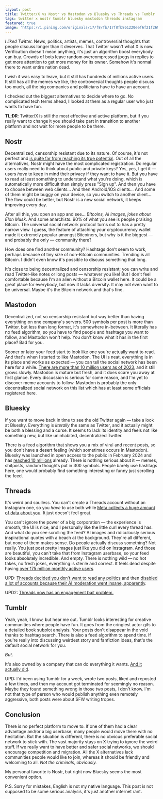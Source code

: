 ```yaml
---
layout: post
title: Twitter/X vs Nostr vs Mastodon vs Bluesky vs Threads vs Tumblr
tags: twitter x nostr tumblr bluesky mastodon threads instagram
featured: true
image: 'https://i.pinimg.com/originals/17/f8/fb/17f8fb861220eef6f21f269890259fcd.jpg'
---
```


*I liked Twitter.* News, politics, artists, memes, controversial thoughts that people discuss longer than it deserves.
That Twitter wasn't what X is now. Verification doesn't mean anything, it's just an algorithm boost everybody can buy. Crowds of bots leave random overcompressed jpegs in replies to get more attention to get more money for its owner. Somehow it's normal there to want entire nation dead.

I wish it was easy to leave, but it still has hundreds of millions active users. It still has all the memes we like, the controversial thoughts people discuss too much, all the big companies and politicians have to have an account.

I checked out the biggest alternatives to decide where to go. No complicated tech terms ahead, I looked at them as a regular user who just wants to have fun.

**TL;DR**: Twitter/X is still the most effective and active platform, but if you really want to change it you should take part in transition to another platform and not wait for more people to be there.


## Nostr

Decentralized, censorship resistant due to its nature. Of course, it's not perfect and [is quite far from reaching its true potential](https://habla.news/fiatjaf/87a208d9). Out of all the alternatives, Nostr might have the most complicated registration. Do regular users really need to think about public and private keys? Yes, yes, I get it — users *have* to keep in mind their privacy if they want to have it. But you have to read at least something to understand what you're doing, which is automatically more difficult than simply press "Sign up". And then you have to choose between web clients... And then Android/iOS clients... And some of them might be buggy on your device, so you switch to another client... The flow could be better, but Nostr is a new social network, it keeps improving every day.

After all this, you open an app and see... *Bitcoins, AI images, jokes about Elon Musk.* And some anarchists.
90% of what you see is people praising Bitcoin. The universal social network protocol turns out to has a pretty narrow view. I guess, the feature of attaching your cryptocurrency wallet made it extremely popular amongst Bitcoiners, but why is it the biggest — and probably the only — community there?

How does one find another community? Hashtags don't seem to work, perhaps because of tiny size of non-Bitcoin communities. Trending is all Bitcoin. I didn't even know it's possible to discuss something that long.

It's close to being decentralized and censorship resistant; you can write and read Twitter-like notes or long posts — whatever you like! But I don't feel comfortable because I'm an alien without a Bitcoin wallet here. It could be a great place for everybody, but now it lacks diversity. It may not even want to be universal. Maybe it's the Bitcoin network and that's fine.

## Mastodon

Decentralized, not so censorship resistant but way better than having everything on one company's servers. 500 symbols per post is more than Twitter, but less than long format, it's somewhere in-between. It literally has no feed algorithm, so you have to find people and hashtags you want to follow, and Mastodon won't help. You don't know what it has in the first place? Bad for you.

Sooner or later your feed start to look like one you're actually want to read. And that's when I started to like Mastodon. The UI is neat, everything is in its place and works as expected — you can tell the social network has been here for a while. [There are more than 10 million users as of 2023](https://www.itworldcanada.com/article/mastodon-passes-the-10-million-account-milestone/533720), and it still grows slowly. Mastodon is mature but fresh, and it does scare you away at first glance. Every discussion is serious for some reason, and I'm yet to discover meme accounts to follow. Mastodon is probably the only decentralized social network on this list which has at least some officials registered here.

## Bluesky

If you want to move back in time to see the old Twitter again — take a look at Bluesky. Everything is *literally* the same as Twitter, and it actually might be both a blessing and a curse. It seems to lack its identity and feels not like something new, but like uninhabited, decentralized Twitter.

There is a feed algorithm that shows you a mix of viral and recent posts, so you don't have a desert feeling (which sometimes occurs in Mastodon). Bluesky was launched in open access to the public in February 2024 and has [reached 10 millions](https://bsky.app/profile/bsky.app/post/3l4cilpvtr22w) already.
There is nothing serious about it — memes, shitposts, random thoughts put in 300 symbols. People barely use hashtags here, one would probably find something interesting or funny just scrolling the feed.

## Threads

It's weird and soulless. You can't create a Threads account without an Instagram one, so you *have* to use both while [Meta collects a huge amount of data about you](https://www.facebook.com/privacy/policy/). It just doesn't feel great.

You can't ignore the power of a big corporation — the experience is smooth, the UI is nice, and I personally like the little curl every thread has. And what do you see scrolling the feed? AI images and ridiculously serious inspirational quotes with a beach at the background. They're all different, but none of them makes sense. Do people actually discuss something? Not really. You just post pretty images just like you did on Instagram. And those are beautiful, you can't take that from Instagram userbase, so your feed looks absolutely incredible. And empty. There is nothing wild — no hot takes, no fresh jokes, everything is sterile and correct. It feels dead despite having [over 175 million monthly active users](https://www.threads.net/@zuck/post/C89oeSORn81).

UPD: [Threads decided you don't want to read any politics](https://techcrunch.com/2024/02/09/instagram-and-threads-will-no-longer-proactively-recommend-political-content/) and then [disabled a lot of accounts because their AI moderation went insane, apparently](https://www.theverge.com/2024/10/9/24266096/instagram-threads-moderation-account-post-deleted-limited).

UPD2: [Threads now has an engagement bait problem.](https://www.theverge.com/2024/10/7/24264382/threads-engagement-bait-problem-mosseri-meta)

## Tumblr

Yeah, yeah, I know, but hear me out. Tumblr looks interesting for creative communities where people have fun. It goes from the cringiest actor gifs to a detailed book subplot analysis. Your posts don't disappear in the void thanks to hashtag search. There is also a feed algorithm to spend time. If you're really into discussing weirdest story and fanfiction ideas, that's the default social network for you.

*But.*

It's also owned by a company that can do everything it wants. [And it actually did](https://www.theverge.com/2018/12/3/18123752/tumblr-adult-content-porn-ban-date-explicit-changes-why-safe-mode).

UPD: I'd been using Tumblr for a week, wrote two posts, liked and reposted a few times, and then my account got terminated for seemingly no reason. Maybe they found something wrong in those two posts, I don't know. I'm not that type of person who would publish anything even remotely aggressive, both posts were about SFW writing tropes.

## Conclusion

There is no perfect platform to move to. If one of them had a clear advantage and/or a big userbase, many people would move there with no hesitation. But the situation is different, there is no obvious preferable social network to stick with. The vast majority stays on X trying to ignore the weird stuff. If we really want to have better and safer social networks, we should encourage competition and migration. All the X alternatives lack communities people would like to join, whereas it should be friendly and welcoming to all. *Not the criminals, obviously.*


My personal favorite is Nostr, but right now Bluesky seems the most convenient option.


P.S. Sorry for mistakes, English is not my native language. This post is not supposed to be some serious analysis, it's just another internet rant.
